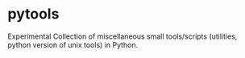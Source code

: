# pytools

Experimental Collection of miscellaneous small tools/scripts (utilities, python version of unix tools) in Python.
